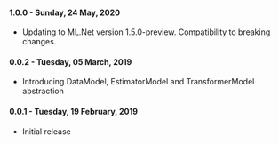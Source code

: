 #### 1.0.0 - Sunday, 24 May, 2020
* Updating to ML.Net version 1.5.0-preview. Compatibility to breaking changes.

#### 0.0.2 - Tuesday, 05 March, 2019
* Introducing DataModel, EstimatorModel and TransformerModel abstraction

#### 0.0.1 - Tuesday, 19 February, 2019
* Initial release